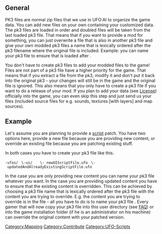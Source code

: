## General

PK3 files are normal zip files that we use in UFO:AI to organize the
game data. You can add new files on your own containing your customized
data. The pk3 files are loaded in order and doubled files will be taken
from the last loaded pk3 file. That means that if you want to provide a
mod for something, you can just overwrite a file that is also in another
pk3 file and give your own modded pk3 files a name that is lexically
ordered after the pk3 filename where the original file is included.
Example: you can name your pk3 file to ensure that is loaded after .

You don't have to create pk3 files to add your modded files to the game!
Files are not part of a pk3 file have a higher priority for the game.
That means that if you extract a file from the pk3, modify it and don't
put it back into the original pk3 - your changes will still be in the
game and the original file is ignored. This also means that you only
have to create a pk3 file if you want to do a release of your mod. If
you plan to add your data (see [License](License "wikilink")) officially
into the game, you can even skip this step and just send us your files
(included source files for e.g. sounds, textures \[with layers\] and map
sources).

## Example

Let's assume you are planning to provide a
[script](UFO-Scripts "wikilink") patch. You have two options here,
provide a new file because you are providing new content, or override an
existing file because you are patching existing stuff.

In both cases you have to create your pk3 file like this.

`-ufos/`
` \-ui/`
`   \- newUIScriptFile.ufo`
` \- updatedAndAlreadyExistingScriptFile.ufo`

In the case you are only providing new content you can name your pk3
file whatever you want. In the case you are providing updated content
you have to ensure that the existing content is overridden. This can be
achieved by choosing a pk3 file name that is lexically ordered after the
pk3 file with the content you are trying to override. E.g. the content
you are trying to override is in the file - all you have to do is to
name your pk3 file . Every gamer that will now copy your pk3 file into
this user directory (see [FAQ](FAQ "wikilink")) or into the game
installation folder (if he is an administrator on his machine) can
override the original content with your patched version.

[Category:Mapping](Category:Mapping "wikilink")
[Category:Contribute](Category:Contribute "wikilink")
[Category:UFO-Scripts](Category:UFO-Scripts "wikilink")